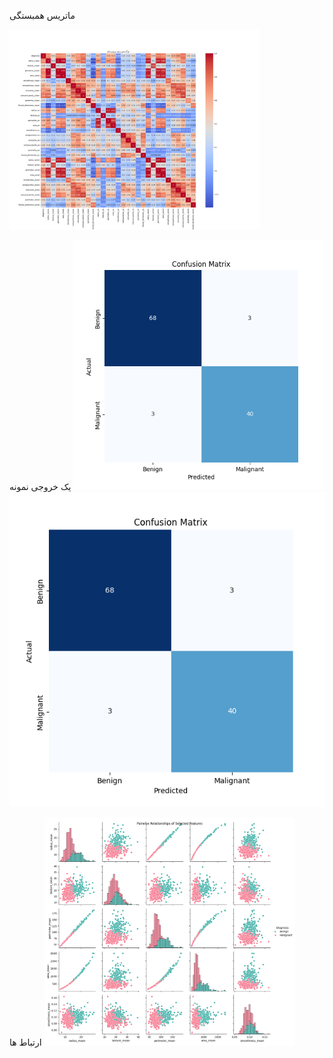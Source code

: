ماتریس همبستگی

<img src="https://github.com/hnadi14/tensoflow/blob/main/corr_matrix.png" alt="ماتریس" width="400"/>


یک خروجی نمونه
<img src="https://github.com/hnadi14/tensoflow/blob/main/myplot.png" alt="خروجی" width="400"/>
![خروجی](https://github.com/hnadi14/tensoflow/blob/main/myplot.png)

ارتباط ها
<img src="https://github.com/hnadi14/tensoflow/blob/main/relation_features.png" alt="ارتباط ها" width="400"/>
